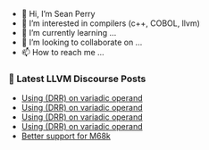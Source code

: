 - 👋 Hi, I’m Sean Perry
- 👀 I’m interested in compilers (c++, COBOL, llvm)
- 🌱 I’m currently learning ...
- 💞️ I’m looking to collaborate on ...
- 📫 How to reach me ...

<!---
s66perry/s66perry is a ✨ special ✨ repository because its `README.md` (this file) appears on your GitHub profile.
You can click the Preview link to take a look at your changes.
--->
### 📕 Latest LLVM Discourse Posts

<!-- DISCOURSE-LLVM:START -->
- [Using &lpar;DRR&rpar; on variadic operand](https://discourse.llvm.org/t/using-drr-on-variadic-operand/60681/4)
- [Using &lpar;DRR&rpar; on variadic operand](https://discourse.llvm.org/t/using-drr-on-variadic-operand/60681/3)
- [Using &lpar;DRR&rpar; on variadic operand](https://discourse.llvm.org/t/using-drr-on-variadic-operand/60681/2)
- [Using &lpar;DRR&rpar; on variadic operand](https://discourse.llvm.org/t/using-drr-on-variadic-operand/60681/1)
- [Better support for M68k](https://discourse.llvm.org/t/better-support-for-m68k/60679/1)
<!-- DISCOURSE-LLVM:END -->
